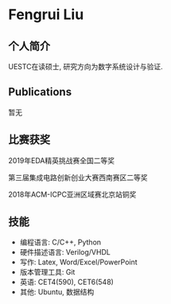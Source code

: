 # Fengrui Liu

## 个人简介

UESTC在读硕士, 研究方向为数字系统设计与验证.

## Publications

暂无

## 比赛获奖

2019年EDA精英挑战赛全国二等奖

第三届集成电路创新创业大赛西南赛区二等奖

2018年ACM-ICPC亚洲区域赛北京站铜奖

## 技能

- 编程语言: C/C++, Python
- 硬件描述语言: Verilog/VHDL
- 写作: Latex, Word/Excel/PowerPoint
- 版本管理工具: Git
- 英语: CET4(590), CET6(548)
- 其他: Ubuntu, 数据结构